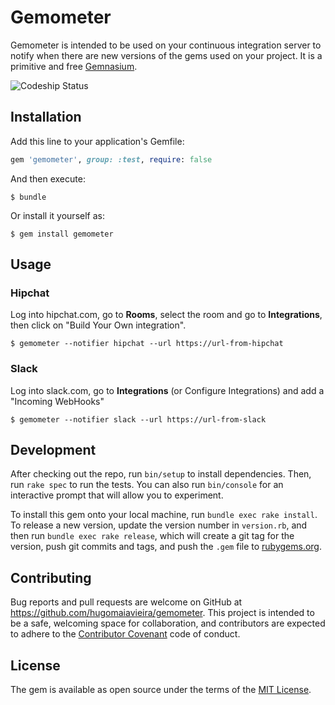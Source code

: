 # Gemometer

Gemometer is intended to be used on your continuous integration server to notify when there are new versions of the gems used on your project. It is a primitive and free [Gemnasium](https://gemnasium.com).

![Codeship Status](https://www.codeship.io/projects/10d2cd20-6eee-0133-5b8c-0a30d41a0376/status?branch=master)

## Installation

Add this line to your application's Gemfile:

```ruby
gem 'gemometer', group: :test, require: false
```

And then execute:

    $ bundle

Or install it yourself as:

    $ gem install gemometer

## Usage

### Hipchat

Log into hipchat.com, go to **Rooms**, select the room and go to **Integrations**, then click on "Build Your Own integration".

    $ gemometer --notifier hipchat --url https://url-from-hipchat

### Slack

Log into slack.com, go to **Integrations** (or Configure Integrations) and add a "Incoming WebHooks"

    $ gemometer --notifier slack --url https://url-from-slack

## Development

After checking out the repo, run `bin/setup` to install dependencies. Then, run `rake spec` to run the tests. You can also run `bin/console` for an interactive prompt that will allow you to experiment.

To install this gem onto your local machine, run `bundle exec rake install`. To release a new version, update the version number in `version.rb`, and then run `bundle exec rake release`, which will create a git tag for the version, push git commits and tags, and push the `.gem` file to [rubygems.org](https://rubygems.org).

## Contributing

Bug reports and pull requests are welcome on GitHub at https://github.com/hugomaiavieira/gemometer. This project is intended to be a safe, welcoming space for collaboration, and contributors are expected to adhere to the [Contributor Covenant](contributor-covenant.org) code of conduct.


## License

The gem is available as open source under the terms of the [MIT License](http://opensource.org/licenses/MIT).

